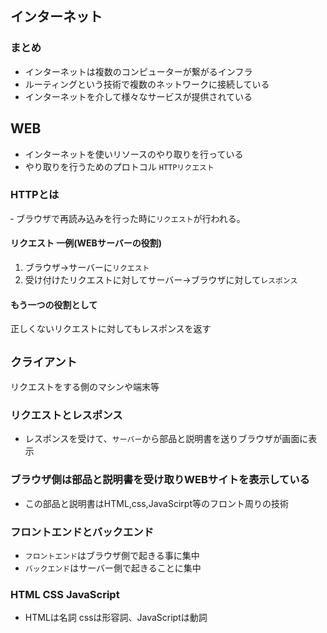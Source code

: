 ## インターネット
### まとめ
  - インターネットは複数のコンピューターが繋がるインフラ
  - ルーティングという技術で複数のネットワークに接続している
  - インターネットを介して様々なサービスが提供されている
## WEB
  - インターネットを使いリソースのやり取りを行っている
  - やり取りを行うためのプロトコル `HTTPリクエスト`
### HTTPとは
  ‐ ブラウザで再読み込みを行った時に`リクエスト`が行われる。
#### リクエスト 一例(WEBサーバーの役割)
1. ブラウザ→サーバーに`リクエスト`
2. 受け付けたリクエストに対してサーバー→ブラウザに対して`レスポンス`

#### もう一つの役割として
正しくないリクエストに対してもレスポンスを返す

## `クライアント`
リクエストをする側のマシンや端末等


### リクエストとレスポンス
  - レスポンスを受けて、`サーバー`から部品と説明書を送りブラウザが画面に表示

### ブラウザ側は部品と説明書を受け取りWEBサイトを表示している
  - この部品と説明書はHTML,css,JavaScirpt等のフロント周りの技術

### フロントエンドとバックエンド
  - `フロントエンド`はブラウザ側で起きる事に集中
  - `バックエンド`はサーバー側で起きることに集中


### HTML CSS JavaScript
  - HTMLは名詞 cssは形容詞、JavaScriptは動詞
